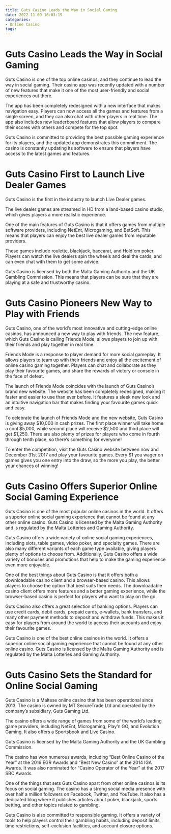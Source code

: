 ```yaml
---
title: Guts Casino Leads the Way in Social Gaming
date: 2022-11-09 16:03:19
categories:
- Online Casino
tags:
---
```



#  Guts Casino Leads the Way in Social Gaming

Guts Casino is one of the top online casinos, and they continue to lead the way in social gaming. Their casino app was recently updated with a number of new features that make it one of the most user-friendly and social experiences out there.

The app has been completely redesigned with a new interface that makes navigation easy. Players can now access all the games and features from a single screen, and they can also chat with other players in real time. The app also includes new leaderboard features that allow players to compare their scores with others and compete for the top spot.

Guts Casino is committed to providing the best possible gaming experience for its players, and the updated app demonstrates this commitment. The casino is constantly updating its software to ensure that players have access to the latest games and features.

#  Guts Casino First to Launch Live Dealer Games

Guts Casino is the first in the industry to launch Live Dealer games.

The live dealer games are streamed in HD from a land-based casino studio, which gives players a more realistic experience.

One of the main features of Guts Casino is that it offers games from multiple software providers, including NetEnt, Microgaming, and BetSoft. This means that players can enjoy the best live dealer games from reputable providers.

These games include roulette, blackjack, baccarat, and Hold'em poker. Players can watch the live dealers spin the wheels and deal the cards, and can even chat with them to get some advice.

Guts Casino is licensed by both the Malta Gaming Authority and the UK Gambling Commission. This means that players can be sure that they are playing at a safe and trustworthy casino.

#  Guts Casino Pioneers New Way to Play with Friends

Guts Casino, one of the world’s most innovative and cutting-edge online casinos, has announced a new way to play with friends. The new feature, which Guts Casino is calling Friends Mode, allows players to join up with their friends and play together in real time.

Friends Mode is a response to player demand for more social gameplay. It allows players to team up with their friends and enjoy all the excitement of online casino gaming together. Players can chat and collaborate as they play their favourite games, and share the rewards of victory or console in the face of defeat.

The launch of Friends Mode coincides with the launch of Guts Casino’s brand new website. The website has been completely redesigned, making it faster and easier to use than ever before. It features a sleek new look and an intuitive navigation bar that makes finding your favourite games quick and easy.

To celebrate the launch of Friends Mode and the new website, Guts Casino is giving away $10,000 in cash prizes. The first place winner will take home a cool $5,000, while second place will receive $2,500 and third place will get $1,250. There are also plenty of prizes for players who come in fourth through tenth place, so there’s something for everyone!

To enter the competition, visit the Guts Casino website between now and December 31st 2017 and play your favourite games. Every $1 you wager on games gives you one entry into the draw, so the more you play, the better your chances of winning!

#  Guts Casino Offers Superior Online Social Gaming Experience

Guts Casino is one of the most popular online casinos in the world. It offers a superior online social gaming experience that cannot be found at any other online casino. Guts Casino is licensed by the Malta Gaming Authority and is regulated by the Malta Lotteries and Gaming Authority.

Guts Casino offers a wide variety of online social gaming experiences, including slots, table games, video poker, and specialty games. There are also many different variants of each game type available, giving players plenty of options to choose from. Additionally, Guts Casino offers a wide variety of bonuses and promotions that help to make the gaming experience even more enjoyable.

One of the best things about Guts Casino is that it offers both a downloadable casino client and a browser-based casino. This allows players to choose the option that best suits their needs. The downloadable casino client offers more features and a better gaming experience, while the browser-based casino is perfect for players who want to play on the go.

Guts Casino also offers a great selection of banking options. Players can use credit cards, debit cards, prepaid cards, e-wallets, bank transfers, and many other payment methods to deposit and withdraw funds. This makes it easy for players from around the world to access their accounts and enjoy their favourite games.

Guts Casino is one of the best online casinos in the world. It offers a superior online social gaming experience that cannot be found at any other online casino. Guts Casino is licensed by the Malta Gaming Authority and is regulated by the Malta Lotteries and Gaming Authority.

#  Guts Casino Sets the Standard for Online Social Gaming

Guts Casino is a Maltese online casino that has been operational since 2013. The casino is owned by MT SecureTrade Ltd and operated by the company’s subsidiary, Guts Gaming Ltd.

The casino offers a wide range of games from some of the world’s leading game providers, including NetEnt, Microgaming, Play’n GO, and Evolution Gaming. It also offers a Sportsbook and Live Casino.

Guts Casino is licensed by the Malta Gaming Authority and the UK Gambling Commission.

The casino has won numerous awards, including “Best Online Casino of the Year” at the 2016 EGR Awards and “Best New Casino” at the 2014 IGA Awards. It was also nominated for “Casino Operator of the Year” at the 2017 SBC Awards.

One of the things that sets Guts Casino apart from other online casinos is its focus on social gaming. The casino has a strong social media presence with over half a million followers on Facebook, Twitter, and YouTube. It also has a dedicated blog where it publishes articles about poker, blackjack, sports betting, and other topics related to gambling.

Guts Casino is also committed to responsible gaming. It offers a variety of tools to help players control their gambling habits, including deposit limits, time restrictions, self-exclusion facilities, and account closure options.
